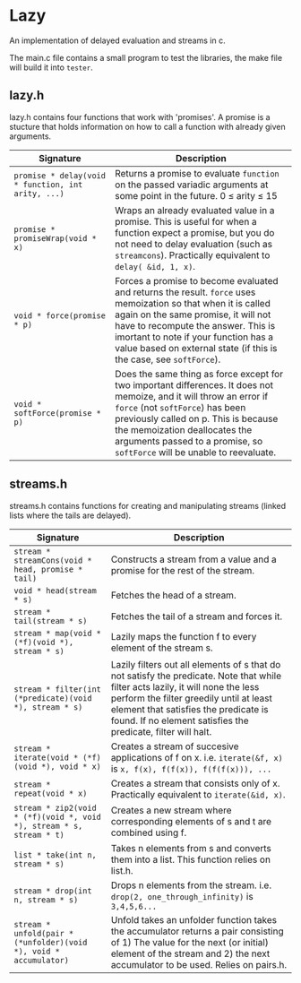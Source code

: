 Lazy
====

An implementation of delayed evaluation and streams in c.

The main.c file contains a small program to test the libraries, the make file will build it into `tester`.

lazy.h
------
lazy.h contains four functions that work with 'promises'. A promise is a stucture that holds information on how to call a function with already given arguments.

| Signature | Description |
| --- | --- | 
| `promise * delay(void * function, int arity, ...)` | Returns a promise to evaluate `function` on the passed variadic arguments at some point in the future.  0 ≤ arity ≤ 15 |
| `promise * promiseWrap(void * x)` | Wraps an already evaluated value in a promise. This is useful for when a function expect a promise, but you do not need to delay evaluation (such as `streamcons`). Practically equivalent to `delay( &id, 1, x)`. |
| `void * force(promise * p)` | Forces a promise to become evaluated and returns the result. `force` uses memoization so that when it is called again on the same promise, it will not have to recompute the answer. This is imortant to note if your function has a value based on external state (if this is the case, see `softForce`). |
| `void * softForce(promise * p)` | Does the same thing as force except for two important differences. It does not memoize, and it will throw an error if `force` (not `softForce`) has been previously called on p. This is because the memoization deallocates the arguments passed to a promise, so `softForce` will be unable to reevaluate. |

streams.h
---------
streams.h contains functions for creating and manipulating streams (linked lists where the tails are delayed).

| Signature | Description |
| --------- | ----------- |
| `stream * streamCons(void * head, promise * tail)` | Constructs a stream from a value and a promise for the rest of the stream. |
| `void * head(stream * s)` | Fetches the head of a stream. |
| `stream * tail(stream * s)` | Fetches the tail of a stream and forces it. |
| `stream * map(void * (*f)(void *), stream * s)` | Lazily maps the function f to every element of the stream s.|
| `stream * filter(int (*predicate)(void *), stream * s)` | Lazily filters out all elements of s that do not satisfy the predicate. Note that while filter acts lazily, it will none the less perform the filter greedily until at least element that satisfies the predicate is found. If no element satisfies the predicate, filter will halt. |
| `stream * iterate(void * (*f)(void *), void * x)` | Creates a stream of succesive applications of f on x. i.e. `iterate(&f, x)` is `x, f(x), f(f(x)), f(f(f(x))), ...` |
| `stream * repeat(void * x)` | Creates a stream that consists only of x. Practically equivalent to `iterate(&id, x)`.|
| `stream * zip2(void * (*f)(void *, void *), stream * s, stream * t)` | Creates a new stream where corresponding elements of s and t are combined using f. |
| `list * take(int n, stream * s)` | Takes n elements from s and converts them into a list. This function relies on list.h. |
| `stream * drop(int n, stream * s)` | Drops n elements from the stream. i.e. `drop(2, one_through_infinity)` is `3,4,5,6...` |
| `stream * unfold(pair * (*unfolder)(void *), void * accumulator)` | Unfold takes an unfolder function takes the accumulator returns a pair consisting of 1) The value for the next (or initial) element of the stream and 2) the next accumulator to be used. Relies on pairs.h. | 
